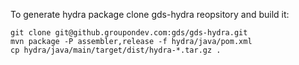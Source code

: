 To generate hydra package clone gds-hydra reopsitory and build it:

    git clone git@github.groupondev.com:gds/gds-hydra.git
    mvn package -P assembler,release -f hydra/java/pom.xml
    cp hydra/java/main/target/dist/hydra-*.tar.gz . 
